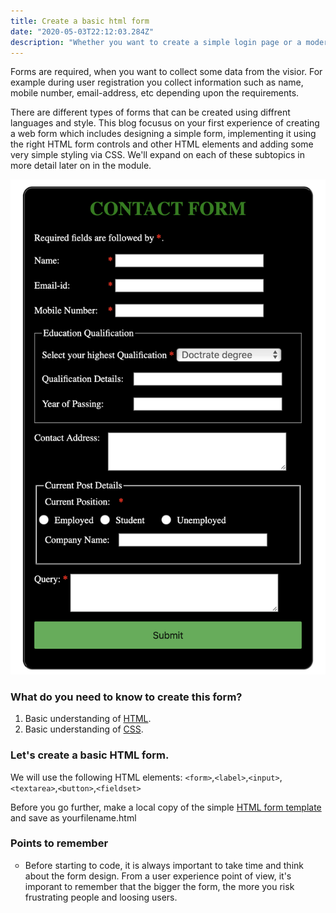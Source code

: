 ```yaml
---
title: Create a basic html form
date: "2020-05-03T22:12:03.284Z"
description: "Whether you want to create a simple login page or a moderately complex payment page, or an interactive web application, you will be using the HTML form elements."
---
```


Forms are required, when you want to collect some data from the visior. For example during user registration you collect information such as name, mobile number, email-address, etc depending upon the requirements.

There are different types of forms that can be created using diffrent languages and style. This blog focusus on your first experience of creating a web form which includes designing a simple form, implementing it using the right HTML form controls and other HTML elements and adding some very simple styling via CSS. We'll expand on each of these subtopics in more detail later on in the module.

![Basic Contact Form](./basic_contact_form.png)

### What do you need to know to create this form?

1. Basic understanding of [HTML](https://en.wikipedia.org/wiki/HTML).
2. Basic understanding of [CSS](https://en.wikipedia.org/wiki/Cascading_Style_Sheets).

### Let's create a basic HTML form.

We will use the following HTML elements: `<form>`,`<label>`,`<input>`,`<textarea>`,`<button>`,`<fieldset>`

Before you go further, make a local copy of the simple [HTML form template](https://github.com/nimritee/creatingForms/blob/master/basicForm/index.html) and save as yourfilename.html

### Points to remember
<ul>
<li type="circle">
Before starting to code, it is always important to take time and think about the form design. From a user experience point of view, it's imporant to remember that the bigger the form, the more you risk frustrating people and loosing users.
